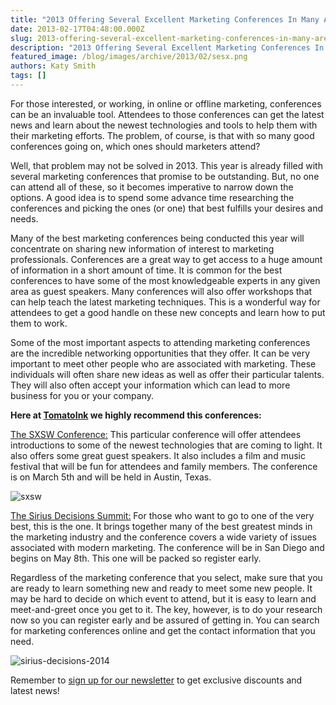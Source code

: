 ```yaml
---
title: "2013 Offering Several Excellent Marketing Conferences In Many Areas"
date: 2013-02-17T04:48:00.000Z
slug: 2013-offering-several-excellent-marketing-conferences-in-many-areas
description: "2013 Offering Several Excellent Marketing Conferences In Many Areas"
featured_image: /blog/images/archive/2013/02/sesx.png
authors: Katy Smith
tags: []
---
```


For those interested, or working, in online or offline marketing, conferences can be an invaluable tool. Attendees to those conferences can get the latest news and learn about the newest technologies and tools to help them with their marketing efforts. The problem, of course, is that with so many good conferences going on, which ones should marketers attend?

Well, that problem may not be solved in 2013\. This year is already filled with several marketing conferences that promise to be outstanding. But, no one can attend all of these, so it becomes imperative to narrow down the options. A good idea is to spend some advance time researching the conferences and picking the ones (or one) that best fulfills your desires and needs.

Many of the best marketing conferences being conducted this year will concentrate on sharing new information of interest to marketing professionals. Conferences are a great way to get access to a huge amount of information in a short amount of time. It is common for the best conferences to have some of the most knowledgeable experts in any given area as guest speakers. Many conferences will also offer workshops that can help teach the latest marketing techniques. This is a wonderful way for attendees to get a good handle on these new concepts and learn how to put them to work.

Some of the most important aspects to attending marketing conferences are the incredible networking opportunities that they offer. It can be very important to meet other people who are associated with marketing. These individuals will often share new ideas as well as offer their particular talents. They will also often accept your information which can lead to more business for you or your company.

**Here at [TomatoInk](https://www.tomatoink.com/) we highly recommend this conferences:**

[The SXSW Conference:](http://sxsw.com/) This particular conference will offer attendees introductions to some of the newest technologies that are coming to light. It also offers some great guest speakers. It also includes a film and music festival that will be fun for attendees and family members. The conference is on March 5th and will be held in Austin, Texas.

![sxsw](/blog/images/archive/2013/02/sesx-400x280.png) 

[The Sirius Decisions Summit:](https://www.siriusdecisions.com/Events/Summit.aspx) For those who want to go to one of the very best, this is the one. It brings together many of the best greatest minds in the marketing industry and the conference covers a wide variety of issues associated with modern marketing. The conference will be in San Diego and begins on May 8th. This one will be packed so register early.

Regardless of the marketing conference that you select, make sure that you are ready to learn something new and ready to meet some new people. It may be hard to decide on which event to attend, but it is easy to learn and meet-and-greet once you get to it. The key, however, is to do your research now so you can register early and be assured of getting in. You can search for marketing conferences online and get the contact information that you need.

![sirius-decisions-2014](/blog/images/archive/2013/02/sirius-decisions-2014.jpeg)

Remember to [sign up for our newsletter](https://www.tomatoink.com/welcome/subscribe) to get exclusive discounts and latest news!